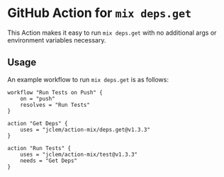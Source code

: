# GitHub Action for `mix deps.get`

This Action makes it easy to run `mix deps.get` with no additional args or
environment variables necessary.

## Usage

An example workflow to run `mix deps.get` is as follows:

```hcl
workflow "Run Tests on Push" {
    on = "push"
    resolves = "Run Tests"
}

action "Get Deps" {
    uses = "jclem/action-mix/deps.get@v1.3.3"
}

action "Run Tests" {
    uses = "jclem/action-mix/test@v1.3.3"
    needs = "Get Deps"
}
```